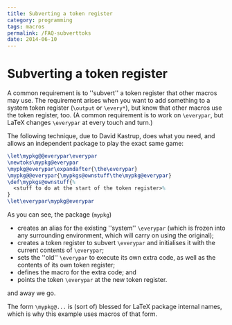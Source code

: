 ```yaml
---
title: Subverting a token register
category: programming
tags: macros
permalink: /FAQ-subverttoks
date: 2014-06-10
---
```


# Subverting a token register

A common requirement is to ''subvert'' a token register that other
macros may use.  The requirement arises when you want to add something
to a system token register (`\output` or `\every*`), but know
that other macros use the token register, too.  (A common requirement
is to work on `\everypar`, but LaTeX changes `\everypar` at
every touch and turn.)

The following technique, due to David Kastrup, does what you need, and
allows an independent package to play the exact same game:
<!-- {% raw %} -->
```latex
\let\mypkg@@everypar\everypar
\newtoks\mypkg@everypar
\mypkg@everypar\expandafter{\the\everypar}
\mypkg@@everypar{\mypkgs@ownstuff\the\mypkg@everypar}
\def\mypkgs@ownstuff{%
  <stuff to do at the start of the token register>%
}
\let\everypar\mypkg@everypar
```
<!-- {% endraw %} -->
As you can see, the package (`mypkg`)
  

-  creates an alias for the existing ''system'' `\everypar`
    (which is frozen into any surrounding environment, which will carry
    on using the original);
-  creates a token register to subvert `\everypar` and
    initialises it with the current contents of `\everypar`;
-  sets the ''old'' `\everypar` to execute its own extra code,
    as well as the contents of its own token register;
-  defines the macro for the extra code; and
-  points the token `\everypar` at the new token register.

and away we go.

The form `\mypkg@...` is (sort of) blessed for LaTeX package
internal names, which is why this example uses macros of that form.

